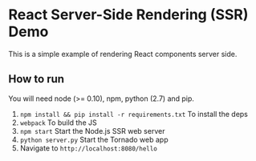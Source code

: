 # React Server-Side Rendering (SSR) Demo

This is a simple example of rendering React components server side.

## How to run

You will need node (>= 0.10), npm, python (2.7) and pip.

1. `npm install && pip install -r requirements.txt` To install the deps
2. `webpack` To build the JS
3. `npm start` Start the Node.js SSR web server
4. `python server.py` Start the Tornado web app
5. Navigate to `http://localhost:8080/hello`
